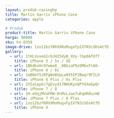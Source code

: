 ```yaml
---
layout: produk-casinghp
title: Martin Garrix iPhone Case
categories: apple

# Produk
product-title: Martin Garrix iPhone Case
harga: 90000
sku: hn-0358
image-drive: 1zo12bzYRRX9RoMugxFpIXTN3cUDsAtfD
gallery:
  - url: 1tHLVxveGIr6JH25dyB_XUy-lbp0AfOfT
    title: iPhone 5 / 5s / SE
  - url: 1B6dbxHr0Ywmo8__0BGiaP9zOM6xFtA0-
    title: iPhone 6 / 6s
  - url: 1oB8eYSiRFgWxBVpLw9X5IPJBwqr9FILO
    title: iPhone 6 Plus / 6s Plus
  - url: 1VIaCppkc7gEvyd17NHUKynQPYGXeGpQr
    title: iPhone 7 / 8
  - url: 1H-eOqjMVaFRW-DnMsLzoe7uKqmR0uzmD
    title: iPhone 7 Plus / 8 Plus
  - url: 1zo12bzYRRX9RoMugxFpIXTN3cUDsAtfD
    title: iPhone X
---
```

